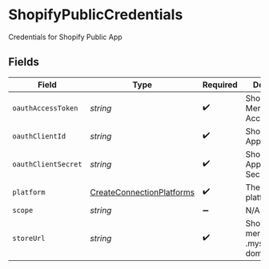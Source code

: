 # ShopifyPublicCredentials

Credentials for Shopify Public App


## Fields

| Field                                                                         | Type                                                                          | Required                                                                      | Description                                                                   |
| ----------------------------------------------------------------------------- | ----------------------------------------------------------------------------- | ----------------------------------------------------------------------------- | ----------------------------------------------------------------------------- |
| `oauthAccessToken`                                                            | *string*                                                                      | :heavy_check_mark:                                                            | Shopify Merchant Access Token                                                 |
| `oauthClientId`                                                               | *string*                                                                      | :heavy_check_mark:                                                            | Shopify Public App Client ID                                                  |
| `oauthClientSecret`                                                           | *string*                                                                      | :heavy_check_mark:                                                            | Shopify Public App Client Secret                                              |
| `platform`                                                                    | [CreateConnectionPlatforms](../../models/shared/createconnectionplatforms.md) | :heavy_check_mark:                                                            | The underlying platform.                                                      |
| `scope`                                                                       | *string*                                                                      | :heavy_minus_sign:                                                            | N/A                                                                           |
| `storeUrl`                                                                    | *string*                                                                      | :heavy_check_mark:                                                            | Shopify merchant .myshopify.com domain URL                                    |